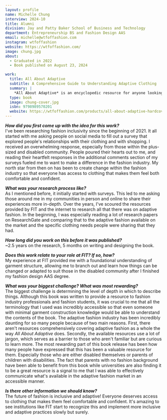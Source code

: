 ```yaml
---
layout: profile
name: Michelle Chung
interview: 2024-10
title: Alumni
division: Jay and Patty Baker School of Business and Technology
department: Entrepreneurship BS and Fashion Design AAS
email: michelle@wtfoffashion.com
instagram: wtfoffashion
website: https://wtfoffashion.com/
image: chung.jpg
about:
  - Graduated in 2022
  - Book published on August 23, 2024

work:
  title: All About Adaptive
  subtitle: A Comprehensive Guide to Understanding Adaptive Clothing
  summary: |
    *All About Adaptive* is an encyclopedic resource for anyone looking to understand adaptive clothing, specially designed for disabled individuals. This comprehensive book categorizes today’s adaptive fashion into four main accommodation types: sensory, access, mobility, and fit. Featuring visuals from 11 leading adaptive clothing brands, including MagnaReady, IZ Adaptive, Slick Chicks, and BILLY Footwear, it provides a detailed look at the current market. Additionally, the book explores related topics such as the curb-cut effect, gross versus fine motor skills, and overstimulation in the context of clothing, offering readers a well-rounded understanding of adaptive fashion.
  type: book
  image: chung-cover.jpg
  isbn: 9798989570201
  website: https://wtfoffashion.com/products/all-about-adaptive-hardcover
---
```

***How did you first come up with the idea for this work?***  
I've been researching fashion inclusivity since the beginning of 2021. It all started with me asking people on social media to fill out a survey that explored people's relationships with their clothing and with shopping. I received an overwhelming response, especially from those within the plus-sized and disabled community. People poured their hearts out to me, and reading their heartfelt responses in the additional comments section of my surveys fueled me to want to make a difference in the fashion industry. My north star from then on has been to create change within the fashion industry so that everyone has access to clothing that makes them feel both comfortable and confident.

***What was your research process like?***  
As I mentioned before, it initially started with surveys. This led to me asking those around me in my communities in person and online to share their experiences more in-depth. Over the years, I've scoured the resources provided by FIT and the internet to research all that there was on adaptive fashion. In the beginning, I was especially reading a lot of research papers on ResearchGate and comparing that to the adaptive fashion available on the market and the specific clothing needs people were sharing that they had. 

***How long did you work on this before it was published?***  
~2.5 years on the research, 5 months on writing and designing the book.

***Does this work relate to your role at FIT? If so, how?***  
My experience at FIT provided me with a foundational understanding of garment structure, allowing me to branch out and learn how things can be changed or adapted to suit those in the disabled community after I finished my fashion design AAS degree.

***What was your biggest challenge? What was most rewarding?***  
The biggest challenge is determining the level of depth in which to describe things. Although this book was written to provide a resource to fashion industry professionals and fashion students, it was crucial to me that all the terminology that I used was incredibly accessible so that even someone with minimal garment construction knowledge would be able to understand the contents of the book. The adaptive fashion industry has been incredibly daunting for so many people because of two main reasons. First, there aren't resources comprehensively covering adaptive fashion as a whole the way *All About Adaptive* does. Secondly, the available resources use a lot of jargon, which serves as a barrier to those who aren't familiar but are curious to learn more. The most rewarding part of this book release has been how many people have expressed that this has been a valuable resource for them. Especially those who are either disabled themselves or parents of children with disabilities. The fact that parents with no fashion background have been able to benefit from this book while universities are also finding it to be a great resource is a signal to me that I was able to effectively communicate what's available in the adaptive fashion market in an accessible manner.

***Is there other information we should know?***  
The future of fashion is inclusive and adaptive! Everyone deserves access to clothing that makes them feel comfortable and confident. It's amazing to see institutions like FIT start to recognize this and implement more inclusive and adaptive practices slowly but surely.

